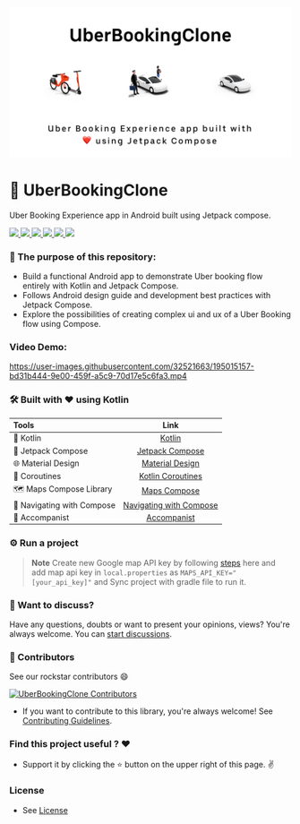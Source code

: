 ![](uberbookingclone.png)
<div id="top"></div>

# 🚕 UberBookingClone
<p align="left"> Uber Booking Experience app in Android built using Jetpack compose. </p>

<p align="left">
    <a href = "https://developer.android.com/jetpack/androidx/versions/all-channel#february_23_2022">
      <img src = "https://img.shields.io/badge/Jetpack%20Compose-1.3.0-blue.svg?color=blue&style=for-the-badge" />
    </a>
    <a href="https://kotlinlang.org/docs/releases.html">
      <img src="https://img.shields.io/badge/Kotlin-1.7.10-blue.svg?color=blue&style=for-the-badge"/>
    </a>
    <a href = "https://github.com/mutualmobile/UberBookingClone/stargazers">
        <img src="https://img.shields.io/github/stars/mutualmobile/UberBookingClone?color=green&style=for-the-badge" />
    </a>
    <a href = "https://github.com/mutualmobile/UberBookingClone/network/members">
        <img src="https://img.shields.io/github/forks/mutualmobile/UberBookingClone?color=green&style=for-the-badge" />
    </a>
    <a href = "https://github.com/mutualmobile/UberBookingClone/watchers">
        <img src="https://img.shields.io/github/watchers/mutualmobile/UberBookingClone?color=yellowgreen&style=for-the-badge" />
    </a>
    <a href = "https://github.com/mutualmobile/UberBookingClone/issues">
        <img src="https://img.shields.io/github/issues/mutualmobile/UberBookingClone?color=orange&style=for-the-badge" />
    </a>
</p>

### 🏁 The purpose of this repository:

- Build a functional Android app to demonstrate Uber booking flow entirely with Kotlin and Jetpack Compose.
- Follows Android design guide and development best practices with Jetpack Compose.
- Explore the possibilities of creating complex ui and ux of a Uber Booking flow using Compose.

### Video Demo:

https://user-images.githubusercontent.com/32521663/195015157-bd31b444-9e00-459f-a5c9-70d17e5c6fa3.mp4



### 🛠 Built with ❤️ using Kotlin

| Tools | Link |
|     :---      |          :---: |
| 🤖 Kotlin | [Kotlin](https://kotlinlang.org) |
| 💚 Jetpack Compose | [Jetpack Compose](https://developer.android.com/jetpack/compose) |
| 🌐 Material Design | [Material Design](https://developer.android.com/jetpack/androidx/releases/compose-material) |
| 🌊 Coroutines | [Kotlin Coroutines](https://developer.android.com/kotlin/coroutines) |
| 🗺️ Maps Compose Library | [Maps Compose](https://developers.google.com/maps/documentation/android-sdk/maps-compose) |
| 🧭 Navigating with Compose | [Navigating with Compose](https://developer.android.com/jetpack/compose/navigation) |
| 🎨 Accompanist | [Accompanist](https://google.github.io/accompanist) |

### ⚙️ Run a project

> **Note**
> Create new Google map API key by following [steps](https://developers.google.com/maps/documentation/android-sdk/maps-compose#requirements) here and 
add map api key in `local.properties` as `MAPS_API_KEY="[your_api_key]"` and Sync project with gradle file to run it.

### 💬 Want to discuss?

Have any questions, doubts or want to present your opinions, views? You're always welcome. You can [start discussions](https://github.com/mutualmobile/UberBookingClone/discussions).

### 🤝 Contributors

See our rockstar contributors :smile:

[![UberBookingClone Contributors](https://contrib.rocks/image?repo=DevCat-HGS/UberKotlinAndroidStudio)](https://github.com/DevCat-HGS/UberKotlinAndroidStudio/graphs/contributors)

- If you want to contribute to this library, you're always welcome!
See [Contributing Guidelines](CONTRIBUTING.md).


### Find this project useful ? ❤️

- Support it by clicking the ⭐️ button on the upper right of this page. ✌️

### License

- See [License](LICENSE)
